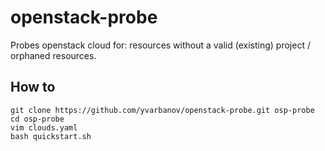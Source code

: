 # openstack-probe
Probes openstack cloud for: resources without a valid (existing) project / orphaned resources.

## How to
```console
git clone https://github.com/yvarbanov/openstack-probe.git osp-probe
cd osp-probe
vim clouds.yaml
bash quickstart.sh
```
